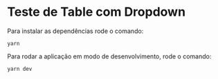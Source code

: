 # Teste de Table com Dropdown

Para instalar as dependências rode o comando:

```yarn```

Para rodar a aplicação em modo de desenvolvimento, rode o comando:

```yarn dev```